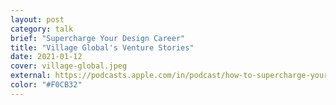 ```yaml
---
layout: post
category: talk
brief: "Supercharge Your Design Career"
title: "Village Global's Venture Stories"
date: 2021-01-12
cover: village-global.jpeg
external: https://podcasts.apple.com/in/podcast/how-to-supercharge-your-career-in-design-mindaugas/id1316769266?i=1000505092319
color: "#F0CB32"
---
```

